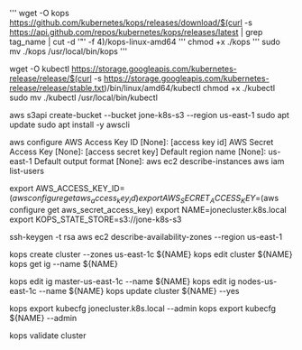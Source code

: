 '''
wget -O kops https://github.com/kubernetes/kops/releases/download/$(curl -s https://api.github.com/repos/kubernetes/kops/releases/latest | grep tag_name | cut -d '"' -f 4)/kops-linux-amd64
'''
chmod +x ./kops
'''
sudo  mv  ./kops  /usr/local/bin/kops
'''

wget -O kubectl https://storage.googleapis.com/kubernetes-release/release/$(curl -s https://storage.googleapis.com/kubernetes-release/release/stable.txt)/bin/linux/amd64/kubectl
chmod +x ./kubectl
sudo mv ./kubectl /usr/local/bin/kubectl

aws s3api create-bucket --bucket jone-k8s-s3 --region us-east-1
sudo apt update
sudo apt install -y awscli

aws configure
  AWS Access Key ID [None]: [access key id]
  AWS Secret Access Key [None]: [access secret key]
  Default region name [None]: us-east-1
  Default output format [None]:
aws ec2 describe-instances
aws iam list-users

export AWS_ACCESS_KEY_ID=$(aws configure get aws_access_key_id)
export AWS_SECRET_ACCESS_KEY=$(aws configure get aws_secret_access_key)
export NAME=jonecluster.k8s.local
export KOPS_STATE_STORE=s3://jone-k8s-s3

ssh-keygen -t rsa
aws ec2 describe-availability-zones --region us-east-1

kops create cluster --zones us-east-1c ${NAME}
kops edit cluster ${NAME}
kops get ig --name  ${NAME}

kops edit ig master-us-east-1c --name ${NAME}
kops edit ig nodes-us-east-1c --name ${NAME}
kops update cluster ${NAME} --yes

kops export kubecfg jonecluster.k8s.local --admin
kops export kubecfg ${NAME} --admin

kops validate cluster 
